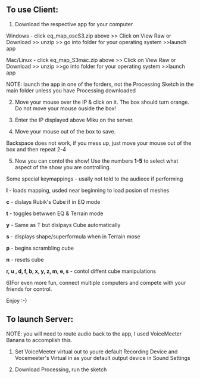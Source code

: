 ## To use Client:

1) Download the respective app for your computer

Windows -  click eq_map_oscS3.zip above >> Click on View Raw or Download >> unzip >> go into folder for your operating system >>launch app

Mac/Linux - click eq_map_S3mac.zip above >> Click on View Raw or Download >> unzip >>go into folder for your operating system >>launch app

NOTE: launch the app in one of the forders, not the Processing Sketch in the main folder unless you have Processing downloaded

2) Move your mouse over the IP & click on it. The box should turn orange. Do not move your mouse ouside the box!

3) Enter the IP displayed above Miku on the server.

4) Move your mouse out of the box to save.

Backspace does not work, if you mess up, just move your mouse out of the box and then repeat 2-4

5) Now you can contol the show! Use the numbers **1-5** to select what aspect of the show you are controlling.

Some special keymappings - usally not told to the audiece if performing

**l** - loads mapping, usded near beginning to load posion of meshes

**c** - dislays Rubik's Cube if in EQ mode

**t** - toggles betwwen EQ & Terrain mode

**y** - Same as T but dislpays Cube automatically

**s** - displays shape/superformula when in Terrain mose

**p** - begins scrambling cube

**n** - resets cube

**r, u , d, f, b, x, y, z, m, e, s** - contol diffent cube manipulations

6)For even more fun, connect multiple computers and compete with your friends for control.

Enjoy :-)

## To launch Server:

NOTE: you will need to route audio back to the app, I used VoiceMeeter Banana to accomplish this.

1) Set VoiceMeeter virtual out to youre default Recording Device and Vocemeeter's Virtual in as your default output device in Sound Settings

2) Download Processing, run the sketch

